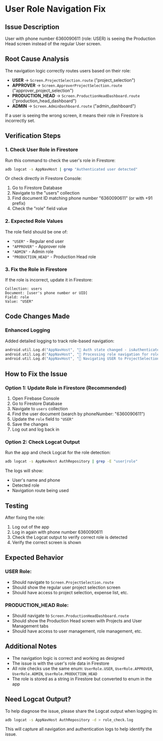 # User Role Navigation Fix

## Issue Description
User with phone number 6360090611 (role: USER) is seeing the Production Head screen instead of the regular User screen.

## Root Cause Analysis
The navigation logic correctly routes users based on their role:
- **USER** → `Screen.ProjectSelection.route` ("project_selection")
- **APPROVER** → `Screen.ApproverProjectSelection.route` ("approver_project_selection")
- **PRODUCTION_HEAD** → `Screen.ProductionHeadDashboard.route` ("production_head_dashboard")
- **ADMIN** → `Screen.AdminDashboard.route` ("admin_dashboard")

If a user is seeing the wrong screen, it means their role in Firestore is incorrectly set.

## Verification Steps

### 1. Check User Role in Firestore
Run this command to check the user's role in Firestore:
```bash
adb logcat -s AppNavHost | grep "Authenticated user detected"
```

Or check directly in Firestore Console:
1. Go to Firestore Database
2. Navigate to the "users" collection
3. Find document ID matching phone number "6360090611" (or with +91 prefix)
4. Check the "role" field value

### 2. Expected Role Values
The role field should be one of:
- `"USER"` - Regular end user
- `"APPROVER"` - Approver role
- `"ADMIN"` - Admin role
- `"PRODUCTION_HEAD"` - Production Head role

### 3. Fix the Role in Firestore
If the role is incorrect, update it in Firestore:
```
Collection: users
Document: [user's phone number or UID]
Field: role
Value: "USER"
```

## Code Changes Made

### Enhanced Logging
Added detailed logging to track role-based navigation:
```kotlin
android.util.Log.d("AppNavHost", "🎯 Auth state changed - isAuthenticated: ${authState.isAuthenticated}, user: ${user.name} (${user.phone}), role: ${user.role}")
android.util.Log.d("AppNavHost", "🎯 Processing role navigation for role: $role")
android.util.Log.d("AppNavHost", "🎯 Navigating USER to ProjectSelection route: ${Screen.ProjectSelection.route}")
```

## How to Fix the Issue

### Option 1: Update Role in Firestore (Recommended)
1. Open Firebase Console
2. Go to Firestore Database
3. Navigate to `users` collection
4. Find the user document (search by phoneNumber: "6360090611")
5. Update the `role` field to `"USER"`
6. Save the changes
7. Log out and log back in

### Option 2: Check Logcat Output
Run the app and check Logcat for the role detection:
```bash
adb logcat -s AppNavHost AuthRepository | grep -E "user|role"
```

The logs will show:
- User's name and phone
- Detected role
- Navigation route being used

## Testing
After fixing the role:
1. Log out of the app
2. Log in again with phone number 6360090611
3. Check the Logcat output to verify correct role is detected
4. Verify the correct screen is shown

## Expected Behavior

### USER Role:
- Should navigate to `Screen.ProjectSelection.route`
- Should show the regular user project selection screen
- Should have access to project selection, expense list, etc.

### PRODUCTION_HEAD Role:
- Should navigate to `Screen.ProductionHeadDashboard.route`
- Should show the Production Head screen with Projects and User Management tabs
- Should have access to user management, role management, etc.

## Additional Notes
- The navigation logic is correct and working as designed
- The issue is with the user's role data in Firestore
- All role checks use the same enum: `UserRole.USER`, `UserRole.APPROVER`, `UserRole.ADMIN`, `UserRole.PRODUCTION_HEAD`
- The role is stored as a string in Firestore but converted to enum in the app

## Need Logcat Output?
To help diagnose the issue, please share the Logcat output when logging in:

```bash
adb logcat -s AppNavHost AuthRepository -d > role_check.log
```

This will capture all navigation and authentication logs to help identify the issue.

